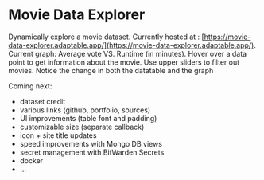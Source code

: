 # Movie Data Explorer

Dynamically explore a movie dataset. Currently hosted at : [https://movie-data-explorer.adaptable.app/](https://movie-data-explorer.adaptable.app/).
Current graph: Average vote VS. Runtime (in minutes). Hover over a data point to get information about the movie. Use upper sliders to filter out movies. Notice the change in both the datatable and the graph

Coming next:
- dataset credit
- various links (github, portfolio, sources)
- UI improvements (table font and padding)
- customizable size (separate callback)
- icon + site title updates
- speed improvements with Mongo DB views
- secret management with BitWarden Secrets
- docker
- ...
